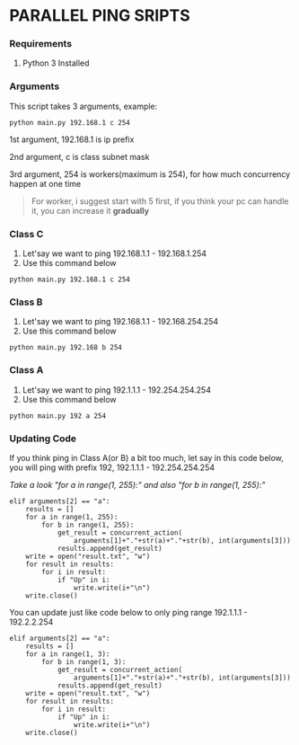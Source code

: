 # PARALLEL PING SRIPTS 

### **Requirements**

1. Python 3 Installed 

### **Arguments**
This script takes 3 arguments, example:
```
python main.py 192.168.1 c 254
```
1st argument, 192.168.1 is ip prefix

2nd argument, c is class subnet mask

3rd argument, 254 is workers(maximum is 254), for how much concurrency happen at one time
> For worker, i suggest start with 5 first, if you think your pc can handle it, you can increase it **gradually**

### **Class C**
1. Let'say we want to ping 192.168.1.1 - 192.168.1.254
2. Use this command below
```
python main.py 192.168.1 c 254
```

### **Class B**
1. Let'say we want to ping 192.168.1.1 - 192.168.254.254
2. Use this command below
```
python main.py 192.168 b 254
```
### **Class A**
1. Let'say we want to ping 192.1.1.1 - 192.254.254.254
2. Use this command below
```
python main.py 192 a 254
```

### **Updating Code**
If you think ping in Class A(or B) a bit too much, let say in this code below, you will ping with prefix 192, 192.1.1.1 - 192.254.254.254 

*Take a look "for a in range(1, 255):" and also "for b in range(1, 255):"*
```
elif arguments[2] == "a":
    results = []
    for a in range(1, 255):
        for b in range(1, 255):
            get_result = concurrent_action(
                arguments[1]+"."+str(a)+"."+str(b), int(arguments[3]))
            results.append(get_result)
    write = open("result.txt", "w")
    for result in results:
        for i in result:
            if "Up" in i:
                write.write(i+"\n")
    write.close()
```
You can update just like code below to only ping range 192.1.1.1 - 192.2.2.254
```
elif arguments[2] == "a":
    results = []
    for a in range(1, 3):
        for b in range(1, 3):
            get_result = concurrent_action(
                arguments[1]+"."+str(a)+"."+str(b), int(arguments[3]))
            results.append(get_result)
    write = open("result.txt", "w")
    for result in results:
        for i in result:
            if "Up" in i:
                write.write(i+"\n")
    write.close()
```
